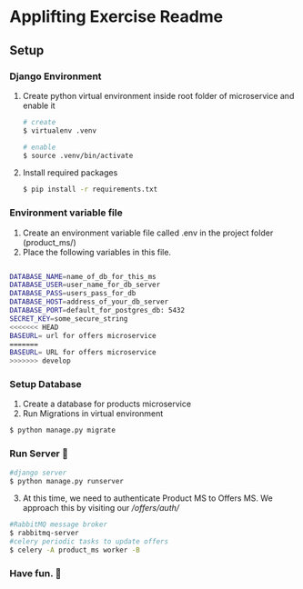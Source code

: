 # Applifting Exercise Readme

## Setup

### Django Environment

1. Create python virtual environment inside root folder of microservice and enable it
   ```bash
   # create
   $ virtualenv .venv

   # enable
   $ source .venv/bin/activate
   ```
2. Install required packages
   ```bash
   $ pip install -r requirements.txt
   ```

### Environment variable file
1. Create an environment variable file called .env in the project folder (product_ms/) 
2. Place the following variables in this file.

```bash

DATABASE_NAME=name_of_db_for_this_ms
DATABASE_USER=user_name_for_db_server
DATABASE_PASS=users_pass_for_db
DATABASE_HOST=address_of_your_db_server
DATABASE_PORT=default_for_postgres_db: 5432
SECRET_KEY=some_secure_string
<<<<<<< HEAD
BASEURL= url for offers microservice
=======
BASEURL= URL for offers microservice
>>>>>>> develop

```

### Setup Database

1. Create a database for products microservice
2. Run Migrations in virtual environment

```bash
$ python manage.py migrate
```

### Run Server 🤟

```bash
#django server
$ python manage.py runserver
```

3. At this time, we need to authenticate Product MS to Offers MS. We approach this by visiting our */offers/auth/*

```bash
#RabbitMQ message broker
$ rabbitmq-server
#celery periodic tasks to update offers
$ celery -A product_ms worker -B
```

### Have fun. 🙂
